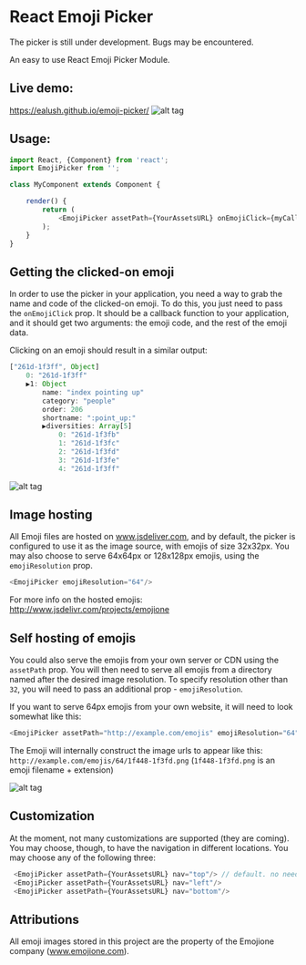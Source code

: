 # React Emoji Picker
The picker is still under development. Bugs may be encountered.

An easy to use React Emoji Picker Module.
## Live demo:
https://ealush.github.io/emoji-picker/
![alt tag](https://raw.githubusercontent.com/ealush/emoji-picker/images/assets/screenshots/1.png)

## Usage:
```js
import React, {Component} from 'react';
import EmojiPicker from '';

class MyComponent extends Component {

    render() {
        return (
            <EmojiPicker assetPath={YourAssetsURL} onEmojiClick={myCallback}/>
        );
    }
}

```

## Getting the clicked-on emoji
In order to use the picker in your application, you need a way to grab the name and code of the clicked-on emoji. To do this, you just need to pass the `onEmojiClick` prop. It should be a callback function to your application, and it should get two arguments: the emoji code, and the rest of the emoji data.

Clicking on an emoji should result in a similar output:
```js
["261d-1f3ff", Object]
    0: "261d-1f3ff"
    ▶1: Object
        name: "index pointing up"
        category: "people"
        order: 206
        shortname: ":point_up:"
        ▶diversities: Array[5]
            0: "261d-1f3fb"
            1: "261d-1f3fc"
            2: "261d-1f3fd"
            3: "261d-1f3fe"
            4: "261d-1f3ff"
```
![alt tag](https://raw.githubusercontent.com/ealush/emoji-picker/images/assets/screenshots/2.png)

## Image hosting
All Emoji files are hosted on www.jsdeliver.com, and by default, the picker is configured to use it as the image source, with emojis of size 32x32px. You may also choose to serve 64x64px or 128x128px emojis, using the `emojiResolution` prop.
```js
<EmojiPicker emojiResolution="64"/>
```
For more info on the hosted emojis:
http://www.jsdelivr.com/projects/emojione

## Self hosting of emojis
You could also serve the emojis from your own server or CDN using the `assetPath` prop. You will then need to serve all emojis from a directory named after the desired image resolution. To specify resolution other than `32`, you will need to pass an additional prop - `emojiResolution`.

If you want to serve 64px emojis from your own website, it will need to look somewhat like this:

```js
<EmojiPicker assetPath="http://example.com/emojis" emojiResolution="64"/>
```

The Emoji will internally construct the image urls to appear like this:
`http://example.com/emojis/64/1f448-1f3fd.png` (`1f448-1f3fd.png` is an emoji filename + extension)


![alt tag](https://raw.githubusercontent.com/ealush/emoji-picker/images/assets/screenshots/3.png)

## Customization
At the moment, not many customizations are supported (they are coming). You may choose, though, to have the navigation in different locations. You may choose any of the following three:
```js
 <EmojiPicker assetPath={YourAssetsURL} nav="top"/> // default. no need to pass
 <EmojiPicker assetPath={YourAssetsURL} nav="left"/>
 <EmojiPicker assetPath={YourAssetsURL} nav="bottom"/>
```

## Attributions
All emoji images stored in this project are the property of the Emojione company (www.emojione.com).
